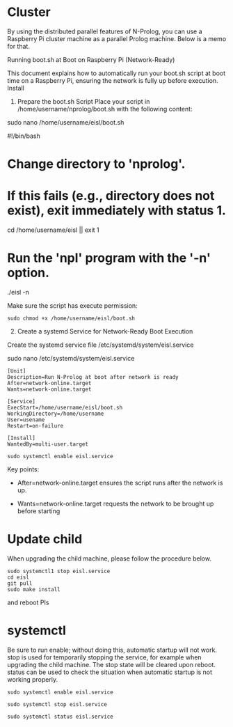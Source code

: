 # Cluster

By using the distributed parallel features of N-Prolog, you can use a Raspberry Pi cluster machine as a parallel Prolog machine. Below is a memo for that.

Running boot.sh at Boot on Raspberry Pi (Network-Ready)

This document explains how to automatically run your boot.sh script at boot time on a Raspberry Pi, ensuring the network is fully up before execution.
Install

1. Prepare the boot.sh Script Place your script in /home/username/nprolog/boot.sh with the following content:

sudo nano /home/username/eisl/boot.sh

#!/bin/bash
# Change directory to 'nprolog'.
# If this fails (e.g., directory does not exist), exit immediately with status 1.
cd /home/username/eisl || exit 1
# Run the 'npl' program with the '-n' option.
./eisl -n

Make sure the script has execute permission:

```
sudo chmod +x /home/username/eisl/boot.sh
```

2. Create a systemd Service for Network-Ready Boot Execution

Create the systemd service file /etc/systemd/system/eisl.service

sudo nano /etc/systemd/system/eisl.service

```
[Unit]
Description=Run N-Prolog at boot after network is ready
After=network-online.target
Wants=network-online.target

[Service]
ExecStart=/home/username/eisl/boot.sh
WorkingDirectory=/home/username
User=usename
Restart=on-failure

[Install]
WantedBy=multi-user.target
```

```
sudo systemctl enable eisl.service
```

Key points:

- After=network-online.target ensures the script runs after the network is up.

- Wants=network-online.target requests the network to be brought up before starting

# Update child

When upgrading the child machine, please follow the procedure below.

```
sudo systemctl1 stop eisl.service
cd eisl
git pull
sudo make install
```

and reboot PIs

# systemctl
Be sure to run enable; without doing this, automatic startup will not work. stop is used for temporarily stopping the service, for example when upgrading the child machine. The stop state will be cleared upon reboot. status can be used to check the situation when automatic startup is not working properly.

```
sudo systemctl enable eisl.service

sudo systemctl stop eisl.service

sudo systemctl status eisl.service

```